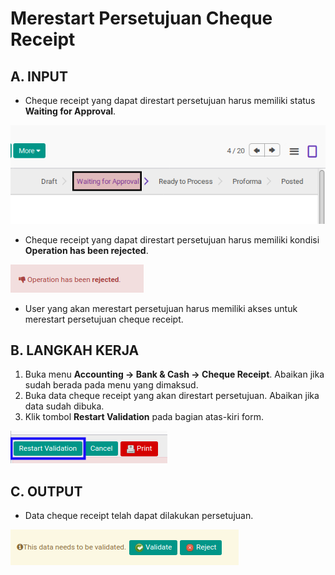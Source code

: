 # Merestart Persetujuan Cheque Receipt

## A. INPUT

* Cheque receipt yang dapat direstart persetujuan harus memiliki status **Waiting for Approval**.

![](../../img/cheque-receipt/status-waiting-for-approval.png)

* Cheque receipt yang dapat direstart persetujuan harus memiliki kondisi **Operation has been rejected**.

![](../../img/cheque-receipt/output-ditolak.png)

* User yang akan merestart persetujuan harus memiliki akses untuk merestart persetujuan cheque receipt.

## B. LANGKAH KERJA

1. Buka menu **Accounting -> Bank & Cash -> Cheque Receipt**. Abaikan jika sudah berada pada menu yang dimaksud.
2. Buka data cheque receipt yang akan direstart persetujuan. Abaikan jika data sudah dibuka.
3. Klik tombol **Restart Validation** pada bagian atas-kiri form.

![](../../img/cheque-receipt/tombol-restart-validation.png)

## C. OUTPUT

* Data cheque receipt telah dapat dilakukan persetujuan.

![](../../img/cheque-receipt/output-restart-persetujuan.png)
